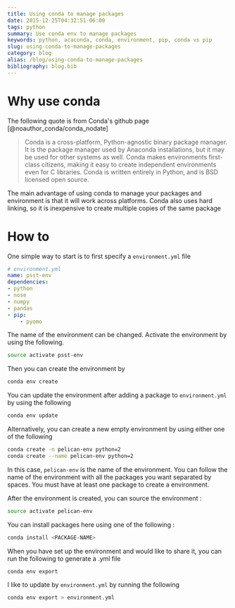 ```yaml
---
title: Using conda to manage packages
date: 2015-12-25T04:32:51-06:00
tags: python
summary: Use conda env to manage packages
keywords: python, acaconda, conda, environment, pip, conda vs pip
slug: using-conda-to-manage-packages
category: blog
alias: /blog/using-conda-to-manage-packages
bibliography: blog.bib
---
```


# Why use conda

The following quote is from Conda's github page [@noauthor_conda/conda_nodate]

> Conda is a cross-platform, Python-agnostic binary package manager. It is the package manager used by Anaconda installations, but it may be used for other systems as well. Conda makes environments first-class citizens, making it easy to create independent environments even for C libraries. Conda is written entirely in Python, and is BSD licensed open source.

The main advantage of using conda to manage your packages and environment is that it will work across platforms.
Conda also uses hard linking, so it is inexpensive to create multiple copies of the same package

# How to

One simple way to start is to first specify a `environment.yml` file

```yaml
# environment.yml
name: psst-env
dependencies:
- python
- nose
- numpy
- pandas
- pip:
    - pyomo
```

The name of the environment can be changed. Activate the environment by using the following.

```bash
source activate psst-env
```

Then you can create the environment by

```bash
conda env create
```

You can update the environment after adding a package to `environment.yml` by using the following

```bash
conda env update
```

Alternatively, you can create a new empty environment by using either one of the following

```bash
conda create -n pelican-env python=2
conda create --name pelican-env python=2
```

In this case, `pelican-env` is the name of the environment.
You can follow the name of the environment with all the packages you want separated by spaces.
You must have at least one package to create a environment.

After the environment is created, you can source the environment :

```bash
source activate pelican-env
```

You can install packages here using one of the following :

```bash
conda install <PACKAGE-NAME>
```

When you have set up the environment and would like to share it, you can run the following to generate a .yml file

```bash
conda env export
```

I like to update by `environment.yml` by running the following

```bash
conda env export > environment.yml
```
